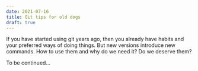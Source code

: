 ```yaml
---
date: 2021-07-16
title: Git tips for old dogs
draft: true
---
```


If you have started using git years ago, then you already have habits and your preferred ways of doing things. But new versions introduce new commands. How to use them and why do we need it? Do we deserve them?

To be continued...